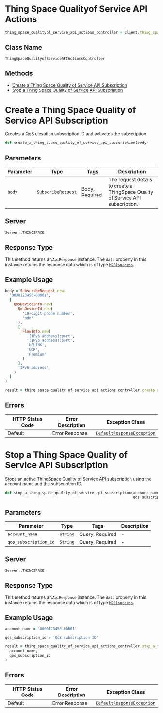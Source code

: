 # Thing Space Qualityof Service API Actions

```ruby
thing_space_qualityof_service_api_actions_controller = client.thing_space_qualityof_service_api_actions
```

## Class Name

`ThingSpaceQualityofServiceAPIActionsController`

## Methods

* [Create a Thing Space Quality of Service API Subscription](../../doc/controllers/thing-space-qualityof-service-api-actions.md#create-a-thing-space-quality-of-service-api-subscription)
* [Stop a Thing Space Quality of Service API Subscription](../../doc/controllers/thing-space-qualityof-service-api-actions.md#stop-a-thing-space-quality-of-service-api-subscription)


# Create a Thing Space Quality of Service API Subscription

Creates a QoS elevation subscription ID and activates the subscription.

```ruby
def create_a_thing_space_quality_of_service_api_subscription(body)
```

## Parameters

| Parameter | Type | Tags | Description |
|  --- | --- | --- | --- |
| `body` | [`SubscribeRequest`](../../doc/models/subscribe-request.md) | Body, Required | The request details to create a ThingSpace Quality of Service API subscription. |

## Server

`Server::THINGSPACE`

## Response Type

This method returns a `\ApiResponse` instance. The `data` property in this instance returns the response data which is of type [`M201success`](../../doc/models/m201-success.md).

## Example Usage

```ruby
body = SubscribeRequest.new(
  '0000123456-00001',
  [
    QosDeviceInfo.new(
      QosDeviceId.new(
        '10-digit phone number',
        'mdn'
      ),
      [
        FlowInfo.new(
          '[IPv6 address]:port',
          '[IPv6 address]:port',
          'UPLINK',
          'UDP',
          'Premium'
        )
      ],
      'IPv6 address'
    )
  ]
)

result = thing_space_quality_of_service_api_actions_controller.create_a_thing_space_quality_of_service_api_subscription(body)
```

## Errors

| HTTP Status Code | Error Description | Exception Class |
|  --- | --- | --- |
| Default | Error Response | [`DefaultResponseException`](../../doc/models/default-response-exception.md) |


# Stop a Thing Space Quality of Service API Subscription

Stops an active ThingSpace Quality of Service API subscription using the account name and the subscription ID.

```ruby
def stop_a_thing_space_quality_of_service_api_subscription(account_name,
                                                           qos_subscription_id)
```

## Parameters

| Parameter | Type | Tags | Description |
|  --- | --- | --- | --- |
| `account_name` | `String` | Query, Required | - |
| `qos_subscription_id` | `String` | Query, Required | - |

## Server

`Server::THINGSPACE`

## Response Type

This method returns a `\ApiResponse` instance. The `data` property in this instance returns the response data which is of type [`M201success`](../../doc/models/m201-success.md).

## Example Usage

```ruby
account_name = '0000123456-00001'

qos_subscription_id = 'QoS subscription ID'

result = thing_space_quality_of_service_api_actions_controller.stop_a_thing_space_quality_of_service_api_subscription(
  account_name,
  qos_subscription_id
)
```

## Errors

| HTTP Status Code | Error Description | Exception Class |
|  --- | --- | --- |
| Default | Error Response | [`DefaultResponseException`](../../doc/models/default-response-exception.md) |

